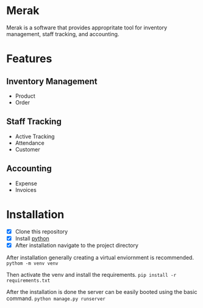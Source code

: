 # Merak
Merak is a software that provides appropritate tool for inventory management, staff tracking, and accounting.

# Features

## Inventory Management

  - Product
  - Order
 

## Staff Tracking

  - Active Tracking
  - Attendance
  - Customer
  
## Accounting

  - Expense
  - Invoices
  
# Installation

- [X] Clone this repository
- [X] Install [python](https://www.python.org/)
- [X] After installation navigate to the project directory

After installation generally creating a virtual enviornment is recommended.
```pythom -m venv venv```

Then activate the venv and install the requirements.
```pip install -r requirements.txt```

After the installation is done the server can be easily booted using the basic command.
```python manage.py runserver```
